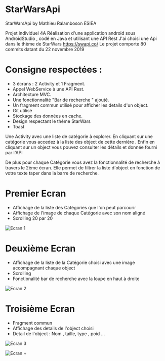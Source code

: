 # StarWarsApi
 StarWarsApi by Mathieu Ralamboson ESIEA

Projet individuel 4A
Réalisation d'une application android sous AndroidStudio , codé en Java et utilisant une API Rest
J'ai choisi une Api dans le thème de StarWars
https://swapi.co/
Le projet comporte 80 commits datant du 22 novembre 2019

# Consigne respectées :
- 3 écrans : 2 Activity et 1 Fragment.
- Appel WebService à une API Rest.
- Architecture MVC.
- Une fonctionnalité "Bar de recherche " ajouté.
- Un fragment commun utilisé pour afficher les details d'un object.
- Git utilisé
- Stockage des données en cache.
- Design respectant le thème StarWars
- Toast

Une Activity avec une liste de catégorie à explorer.
En cliquant sur une catégorie vous accedez à la liste des object de cette dernière .
Enfin en cliquant sur un object vous pouvez consulter les détails et donnée fourni par l'API

De plus pour chaque Catégorie vous avez la fonctionnalité de recherche à travers le 2ème écran.
Elle permet de filtrer la liste d'object en fonction de votre texte taper dans la barre de recherche.

# Premier Ecran
- Affichage de la liste des Catégories que l'on peut parcourir
- Affichage de l'image de chaque Catégorie avec son nom aligné
- Scrolling 20 par 20

![Ecran 1](https://user-images.githubusercontent.com/48732335/71378730-2fdeb480-25c9-11ea-9f50-d796954d0fd7.PNG)

# Deuxième Ecran
- Affichage de la liste de la Catégorie choisi avec une image accompagnant chaque object
- Scrolling
- Fonctionalité bar de recherche avec la loupe en haut à droite

![Ecran 2](https://user-images.githubusercontent.com/48732335/71378794-5e5c8f80-25c9-11ea-8a2d-5bfd6cf46e85.PNG)

# Troisième Ecran
- Fragment commun
- Affichage des details de l'object choisi
- Detail de l'object : Nom , taille, type , poid ...

![Ecran 3](https://user-images.githubusercontent.com/48732335/71378813-7a603100-25c9-11ea-9348-f2a971562251.PNG)

![Ecran +](https://user-images.githubusercontent.com/48732335/71378835-9368e200-25c9-11ea-847e-043b41d7a70e.PNG)
